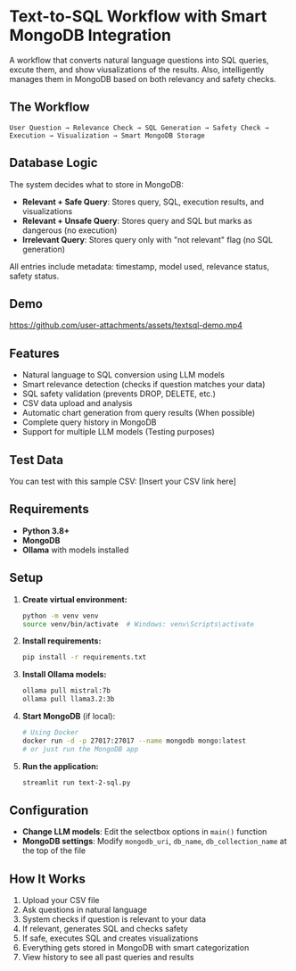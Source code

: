 # Text-to-SQL Workflow with Smart MongoDB Integration

A workflow that converts natural language questions into SQL queries, excute them, and show viusalizations of the results. Also, intelligently manages them in MongoDB based on both relevancy and safety checks.

## The Workflow

```
User Question → Relevance Check → SQL Generation → Safety Check → Execution → Visualization → Smart MongoDB Storage
```

## Database Logic

The system decides what to store in MongoDB:

- **Relevant + Safe Query**: Stores query, SQL, execution results, and visualizations
- **Relevant + Unsafe Query**: Stores query and SQL but marks as dangerous (no execution)  
- **Irrelevant Query**: Stores query only with "not relevant" flag (no SQL generation)

All entries include metadata: timestamp, model used, relevance status, safety status.

## Demo

https://github.com/user-attachments/assets/textsql-demo.mp4

## Features

- Natural language to SQL conversion using LLM models
- Smart relevance detection (checks if question matches your data)
- SQL safety validation (prevents DROP, DELETE, etc.)
- CSV data upload and analysis
- Automatic chart generation from query results (When possible)
- Complete query history in MongoDB
- Support for multiple LLM models (Testing purposes)

## Test Data

You can test with this sample CSV: [Insert your CSV link here]

## Requirements

- **Python 3.8+**
- **MongoDB**
- **Ollama** with models installed

## Setup

1. **Create virtual environment:**
   ```bash
   python -m venv venv
   source venv/bin/activate  # Windows: venv\Scripts\activate
   ```

2. **Install requirements:**
   ```bash
   pip install -r requirements.txt
   ```

3. **Install Ollama models:**
   ```bash
   ollama pull mistral:7b
   ollama pull llama3.2:3b
   ```

4. **Start MongoDB** (if local):
   ```bash
   # Using Docker
   docker run -d -p 27017:27017 --name mongodb mongo:latest
   # or just run the MongoDB app
   ```

5. **Run the application:**
   ```bash
   streamlit run text-2-sql.py
   ```

## Configuration

- **Change LLM models**: Edit the selectbox options in `main()` function
- **MongoDB settings**: Modify `mongodb_uri`, `db_name`, `db_collection_name` at the top of the file

## How It Works

1. Upload your CSV file
2. Ask questions in natural language
3. System checks if question is relevant to your data
4. If relevant, generates SQL and checks safety
5. If safe, executes SQL and creates visualizations  
6. Everything gets stored in MongoDB with smart categorization
7. View history to see all past queries and results 
